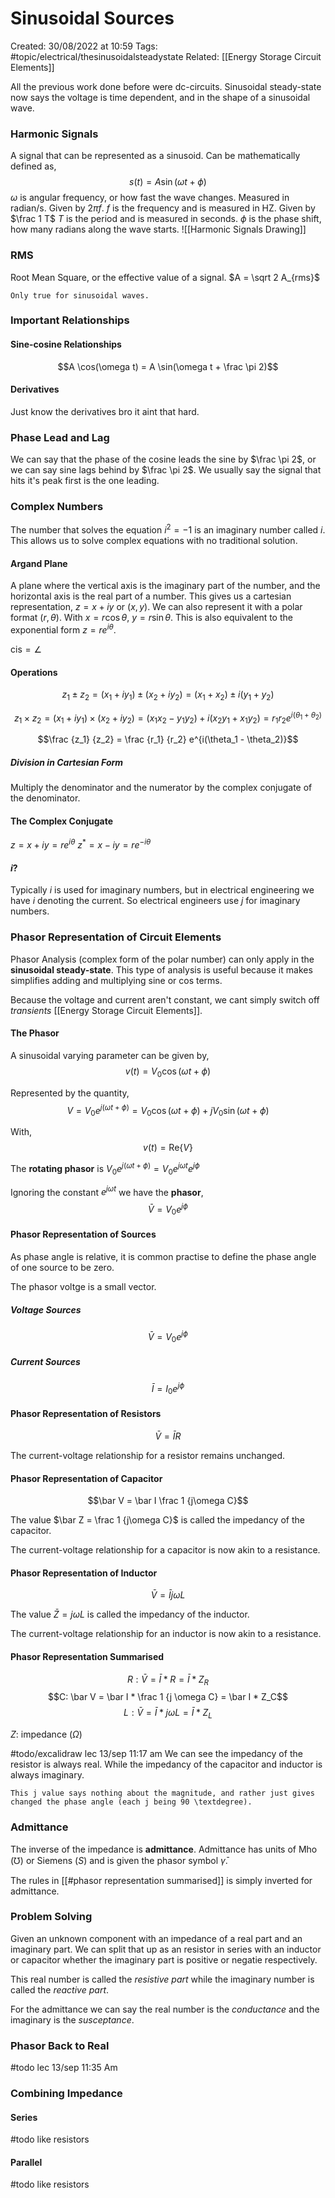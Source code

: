 # Sinusoidal Sources
Created: 30/08/2022 at 10:59
Tags: #topic/electrical/thesinusoidalsteadystate 
Related: [[Energy Storage Circuit Elements]]

All the previous work done before were dc-circuits. Sinusoidal steady-state now says the voltage is time dependent, and in the shape of a sinusoidal wave.

### Harmonic Signals
A signal that can be represented as a sinusoid.
Can be mathematically defined as,
$$s(t) = A \sin (\omega t + \phi)$$
$\omega$ is angular frequency, or how fast the wave changes. Measured in radian/s. Given by $2\pi f$.
$f$ is the frequency and is measured in HZ. Given by $\frac 1 T$
$T$ is the period and is measured in seconds.
$\phi$ is the phase shift, how many radians along the wave starts. 
![[Harmonic Signals Drawing]]
### RMS
Root Mean Square, or the effective value of a signal.
$A = \sqrt 2 A_{rms}$
```ad-info
Only true for sinusoidal waves.
```

### Important Relationships
#### Sine-cosine Relationships
$$A \cos(\omega t) = A \sin(\omega t + \frac \pi 2)$$

#### Derivatives
Just know the derivatives bro it aint that hard.

### Phase Lead and Lag
We can say that the phase of the cosine leads the sine by $\frac \pi 2$, or we can say sine lags behind by $\frac \pi 2$.
We usually say the signal that hits it's peak first is the one leading.

### Complex Numbers
The number that solves the equation $i^2 = -1$ is an imaginary number called $i$.
This allows us to solve complex equations with no traditional solution.

#### Argand Plane
A plane where the vertical axis is the imaginary part of the number, and the horizontal axis is the real part of a number.
This gives us a cartesian representation, $z = x + iy$ or $(x, y)$.
We can also represent it with a polar format $(r, \theta)$. With $x = r \cos \theta, \ y = r \sin \theta$.
This is also equivalent to the exponential form $z = r e^{i \theta}$.

$\mathrm {cis} = \angle$

#### Operations
$$z_1 \pm z_2 = (x_1 + iy_1) \pm (x_2 + iy_2) = (x_1 + x_2) \pm i(y_1 + y_2)$$

$$z_1 \times z_2 = (x_1 + iy_1) \times (x_2 + iy_2) = (x_1x_2 - y_1y_2) + i(x_2y_1 + x_1y_2) = r_1r_2e^{i(\theta_1 + \theta_2)}$$

$$\frac {z_1} {z_2} = \frac {r_1} {r_2} e^{i(\theta_1 - \theta_2)}$$

##### Division in Cartesian Form
Multiply the denominator and the numerator by the complex conjugate of the denominator.

#### The Complex Conjugate
$z = x + iy = re^{i\theta}$
$z^\ast = x - iy = re^{-i\theta}$

#### $i$?
Typically $i$ is used for imaginary numbers, but in electrical engineering we have $i$ denoting the current. So electrical engineers use $j$ for imaginary numbers.

### Phasor Representation of Circuit Elements
Phasor Analysis (complex form of the polar number) can only apply in the **sinusoidal steady-state**.
This type of analysis is useful because it makes simplifies adding and multiplying sine or cos terms.

Because the voltage and current aren't constant, we cant simply switch off *transients* [[Energy Storage Circuit Elements]].

#### The Phasor
A sinusoidal varying parameter can be given by,
$$v(t) = V_0\cos(\omega t + \phi)$$

Represented by the quantity,
$$V = V_0e^{j(\omega t + \phi)} = V_0 \cos(\omega t + \phi) + jV_0 \sin(\omega t + \phi)$$

With,
$$v(t) = \mathrm {Re} \{V\}$$

The **rotating phasor** is $V_0e^{j(\omega t + \phi)} = V_0e^{j\omega t} e^{j\phi}$

Ignoring the constant $e^{j\omega t}$ we have the **phasor**,
$$\bar V = V_0e^{j\phi}$$

#### Phasor Representation of Sources
As phase angle is relative, it is common practise to define the phase angle of one source to be zero.

The phasor voltge is a small vector.

##### Voltage Sources
$$\bar V = V_0 e^{j\phi}$$

##### Current Sources
$$\bar I = I_0 e^{j\phi}$$

#### Phasor Representation of Resistors
$$\bar V = \bar I R$$

The current-voltage relationship for a resistor remains unchanged.



#### Phasor Representation of Capacitor
$$\bar V = \bar I \frac 1 {j\omega C}$$

The value $\bar Z = \frac 1 {j\omega C}$ is called the impedancy of the capacitor.

The current-voltage relationship for a capacitor is now akin to a resistance.

#### Phasor Representation of Inductor
$$\bar V = \bar I j\omega L$$

The value $\bar Z = j\omega L$ is called the impedancy of the inductor.

The current-voltage relationship for an inductor is now akin to a resistance.

#### Phasor Representation Summarised
$$R: \bar V = \bar I * R = \bar I * Z_R$$
$$C: \bar V = \bar I * \frac 1 {j \omega C} = \bar I * Z_C$$
$$L: \bar V = \bar I * j \omega L = \bar I * Z_L$$

$Z$: impedance ($\Omega$)

#todo/excalidraw lec 13/sep 11:17 am
We can see the impedancy of the resistor is always real.
While the impedancy of the capacitor and inductor is always imaginary.

```ad-info
This j value says nothing about the magnitude, and rather just gives changed the phase angle (each j being 90 \textdegree).
```

### Admittance
The inverse of the impedance is **admittance**.
Admittance has units of Mho ($\mho$) or Siemens ($S$) and is given the phasor symbol $\bar \gamma$.

The rules in [[#phasor representation summarised]] is simply inverted for admittance.

### Problem Solving
Given an unknown component with an impedance of a real part and an imaginary part. We can split that up as an resistor in series with an inductor or capacitor whether the imaginary part is positive or negatie respectively.

This real number is called the *resistive part* while the imaginary number is called the *reactive part*.

For the admittance we can say the real number is the *conductance* and the imaginary is the *susceptance*.

### Phasor Back to Real
#todo lec 13/sep 11:35 Am

### Combining Impedance
#### Series
#todo like resistors

#### Parallel
#todo like resistors
